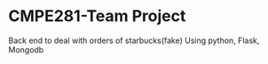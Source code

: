 # CMPE281-Team Project
Back end to deal with orders of starbucks(fake)
Using python, Flask, Mongodb
